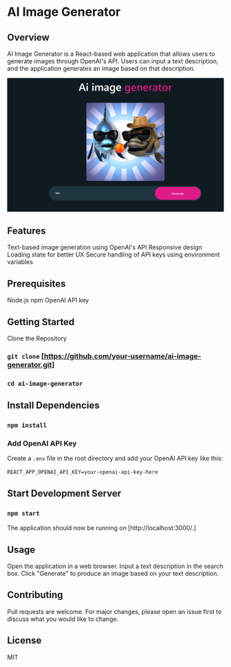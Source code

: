 # AI Image Generator

## Overview

AI Image Generator is a React-based web application that allows users to generate images through OpenAI's API. Users can input a text description, and the application generates an image based on that description.

![App Screenshot](./src/Components/Assets/AI-Image-Maker.png)

## Features

Text-based image generation using OpenAI's API
Responsive design
Loading state for better UX
Secure handling of API keys using environment variables

## Prerequisites

Node.js
npm
OpenAI API key

## Getting Started

Clone the Repository

### `git clone` [https://github.com/your-username/ai-image-generator.git]

### `cd ai-image-generator`

## Install Dependencies

### `npm install`

### Add OpenAI API Key

Create a `.env` file in the root directory and add your OpenAI API key like this:

`REACT_APP_OPENAI_API_KEY=your-openai-api-key-here`

## Start Development Server

### `npm start`

The application should now be running on [http://localhost:3000/.]

## Usage

Open the application in a web browser.
Input a text description in the search box.
Click "Generate" to produce an image based on your text description.

## Contributing

Pull requests are welcome. For major changes, please open an issue first to discuss what you would like to change.

## License

MIT

